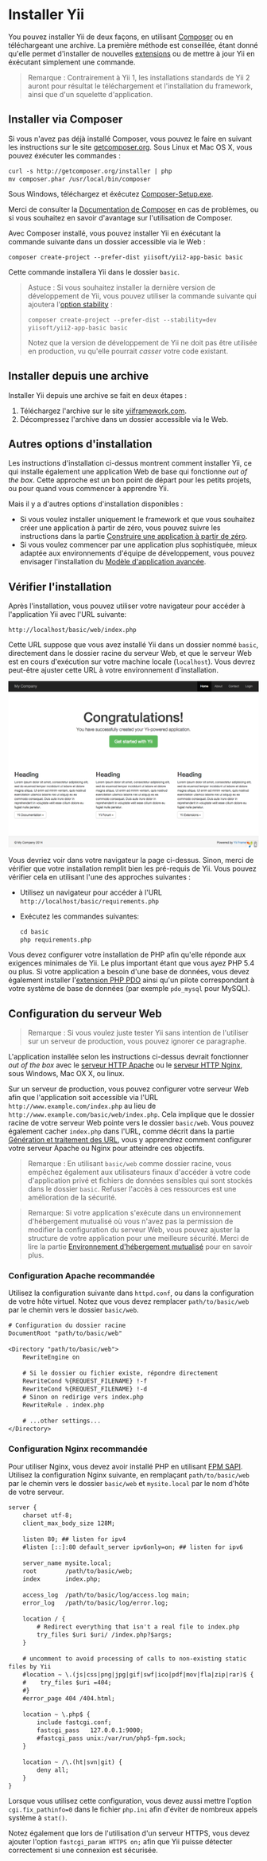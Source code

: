 Installer Yii
=============

You pouvez installer Yii de deux façons, en utilisant [Composer](http://getcomposer.org/) ou en téléchargeant une archive.
La première méthode est conseillée, étant donné qu'elle permet d'installer de nouvelles [extensions](extend-creating-extensions.md) ou de mettre à jour Yii en éxécutant simplement une commande.

> Remarque : Contrairement à Yii 1, les installations standards de Yii 2 auront pour résultat le téléchargement et l'installation du framework, ainsi que d'un squelette d'application.


Installer via Composer <a name="installing-via-composer"></a>
----------------------

Si vous n'avez pas déjà installé Composer, vous pouvez le faire en suivant les instructions sur le site [getcomposer.org](https://getcomposer.org/download/). 
Sous Linux et Mac OS X, vous pouvez éxécuter les commandes :

    curl -s http://getcomposer.org/installer | php
    mv composer.phar /usr/local/bin/composer

Sous Windows, téléchargez et éxécutez [Composer-Setup.exe](https://getcomposer.org/Composer-Setup.exe).

Merci de consulter la [Documentation de Composer](https://getcomposer.org/doc/) en cas de problèmes, ou si vous souhaitez en savoir d'avantage sur l'utilisation de Composer.

Avec Composer installé, vous pouvez installer Yii en éxécutant la commande suivante dans un dossier accessible via le Web :

    composer create-project --prefer-dist yiisoft/yii2-app-basic basic

Cette commande installera Yii dans le dossier `basic`.

> Astuce : Si vous souhaitez installer la dernière version de développement de Yii, vous pouvez utiliser la commande suivante qui ajoutera l'[option stability](https://getcomposer.org/doc/04-schema.md#minimum-stability) :
>
>     composer create-project --prefer-dist --stability=dev yiisoft/yii2-app-basic basic
>
> Notez que la version de développement de Yii ne doit pas être utilisée en production, vu qu'elle pourrait *casser* votre code existant.


Installer depuis une archive <a name="installing-from-archive-file"></a>
----------------------------

Installer Yii depuis une archive se fait en deux étapes :

1. Téléchargez l'archive sur le site [yiiframework.com](http://www.yiiframework.com/download/yii2-basic).
2. Décompressez l'archive dans un dossier accessible via le Web.


Autres options d'installation <a name="other-installation-options"></a>
-----------------------------

Les instructions d'installation ci-dessus montrent comment installer Yii, ce qui installe également une application Web de base qui fonctionne *out of the box*. 
Cette approche est un bon point de départ pour les petits projets, ou pour quand vous commencer à apprendre Yii. 

Mais il y a d'autres options d'installation disponibles : 

* Si vous voulez installer uniquement le framework et que vous souhaitez créer une application à partir de zéro, vous pouvez suivre les instructions dans la partie [Construire une application à partir de zéro](tutorial-start-from-scratch.md).
* Si vous voulez commencer par une application plus sophistiquée, mieux adaptée aux environnements d'équipe de développement, vous pouvez envisager l'installation du [Modèle d'application avancée](tutorial-advanced-app.md).


Vérifier l'installation <a name="verifying-installation"></a>
-----------------------

Après l'installation, vous pouvez utiliser votre navigateur pour accéder à l'application Yii avec l'URL suivante:

```
http://localhost/basic/web/index.php
```

Cette URL suppose que vous avez installé Yii dans un dossier nommé `basic`, directement dans le dossier racine du serveur Web, et que le serveur Web est en cours d'exécution sur votre machine locale (`localhost`). Vous devrez peut-être ajuster  cette URL à votre environnement d'installation.

![Successful Installation of Yii](images/start-app-installed.png)

Vous devriez voir dans votre navigateur la page ci-dessus. Sinon, merci de vérifier que votre installation remplit bien les pré-requis de Yii. Vous pouvez vérifier cela en utilisant l'une des approches suivantes : 

* Utilisez un navigateur pour accéder à l'URL `http://localhost/basic/requirements.php` 
* Exécutez les commandes suivantes:

  ```
  cd basic
  php requirements.php
  ```

Vous devez configurer votre installation de PHP afin qu'elle réponde aux exigences minimales de Yii. Le plus important étant que vous ayez PHP 5.4 ou plus. Si votre application a besoin d'une base de données, vous devez également installer l'[extension PHP PDO](http://www.php.net/manual/en/pdo.installation.php) ainsi qu'un pilote correspondant à votre système de base de données (par exemple `pdo_mysql` pour MySQL).


Configuration du serveur Web <a name="configuring-web-servers"></a>
----------------------------

> Remarque : Si vous voulez juste tester Yii sans intention de l'utiliser sur un serveur de production, vous pouvez ignorer ce paragraphe.

L'application installée selon les instructions ci-dessus devrait fonctionner *out of the box* avec le [serveur HTTP Apache](http://httpd.apache.org/) ou le [serveur HTTP Nginx](http://nginx.org/), sous Windows, Mac OX X, ou linux.

Sur un serveur de production, vous pouvez configurer votre serveur Web afin que l'application soit accessible via l'URL `http://www.example.com/index.php` au lieu de `http://www.example.com/basic/web/index.php`. Cela implique que le dossier racine de votre serveur Web pointe vers le dossier `basic/web`.
Vous pouvez également cacher `index.php` dans l'URL, comme décrit dans la partie [Génération et traitement des URL](runtime-url-handling.md), vous y apprendrez comment configurer votre serveur Apache ou Nginx pour atteindre ces objectifs.

> Remarque : En utilisant `basic/web` comme dossier racine, vous empêchez également aux utilisateurs finaux d'accéder à votre code d'application privé et fichiers de données sensibles qui sont stockés dans le dossier `basic`. Refuser l'accès à ces ressources est une amélioration de la sécurité.

> Remarque: Si votre application s'exécute dans un environnement d'hébergement mutualisé où vous n'avez pas la permission de modifier la configuration du serveur Web, vous pouvez ajuster la structure de votre application pour une meilleure sécurité. Merci de lire la partie [Environnement d'hébergement mutualisé](tutorial-shared-hosting.md) pour en savoir plus.


### Configuration Apache recommandée <a name="recommended-apache-configuration"></a>

Utilisez la configuration suivante dans `httpd.conf`, ou dans la configuration de votre hôte virtuel. Notez que vous devez remplacer `path/to/basic/web` par le chemin vers le dossier `basic/web`.

```
# Configuration du dossier racine
DocumentRoot "path/to/basic/web"

<Directory "path/to/basic/web">
    RewriteEngine on

    # Si le dossier ou fichier existe, répondre directement
    RewriteCond %{REQUEST_FILENAME} !-f
    RewriteCond %{REQUEST_FILENAME} !-d
    # Sinon on redirige vers index.php
    RewriteRule . index.php

    # ...other settings...
</Directory>
```


### Configuration Nginx recommandée <a name="recommended-nginx-configuration"></a>

Pour utiliser Nginx, vous devez avoir installé PHP en utilisant [FPM SAPI](http://php.net/install.fpm).
Utilisez la configuration Nginx suivante, en remplaçant `path/to/basic/web` par le chemin vers le dossier `basic/web` et `mysite.local` par le nom d'hôte de votre serveur.

```
server {
    charset utf-8;
    client_max_body_size 128M;

    listen 80; ## listen for ipv4
    #listen [::]:80 default_server ipv6only=on; ## listen for ipv6

    server_name mysite.local;
    root        /path/to/basic/web;
    index       index.php;

    access_log  /path/to/basic/log/access.log main;
    error_log   /path/to/basic/log/error.log;

    location / {
        # Redirect everything that isn't a real file to index.php
        try_files $uri $uri/ /index.php?$args;
    }

    # uncomment to avoid processing of calls to non-existing static files by Yii
    #location ~ \.(js|css|png|jpg|gif|swf|ico|pdf|mov|fla|zip|rar)$ {
    #    try_files $uri =404;
    #}
    #error_page 404 /404.html;

    location ~ \.php$ {
        include fastcgi.conf;
        fastcgi_pass   127.0.0.1:9000;
        #fastcgi_pass unix:/var/run/php5-fpm.sock;
    }

    location ~ /\.(ht|svn|git) {
        deny all;
    }
}
```

Lorsque vous utilisez cette configuration, vous devez aussi mettre l'option `cgi.fix_pathinfo=0` dans le fichier `php.ini` afin d'éviter de nombreux appels système à `stat()`.

Notez également que lors de l'utilisation d'un serveur HTTPS, vous devez ajouter l'option `fastcgi_param HTTPS on;` afin que Yii puisse détecter correctement si une connexion est sécurisée.
